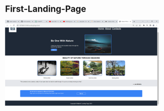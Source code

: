# First-Landing-Page
![landig](https://github.com/Ngwenya-Mn/First-Landing-Page/blob/main/Nature%20Photos%20-%20JS%20Bin%20-%20Google%20Chrome%2015-Aug-23%2017_27_49.png)
